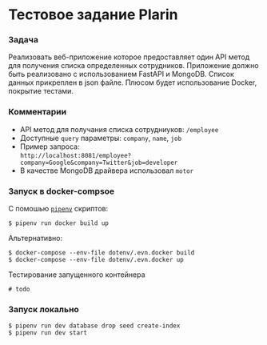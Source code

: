 # Тестовое задание Plarin

### Задача 
Реализовать веб-приложение которое предоставляет один API метод для получения списка определенных сотрудников. Приложение должно быть реализовано с использованием FastAPI и MongoDB.
Список данных прикреплен в json файле.
Плюсом будет использование Docker, покрытие тестами.

### Комментарии
* API метод для получания списка сотрудниуков: `/employee` 
* Доступные `query` параметры: `company`, `name`, `job`
* Пример запроса:    
`http://localhost:8081/employee?company=Google&company=Twitter&job=developer`   
* В качестве MongoDB драйвера использовал `motor`

### Запуск в docker-compsoe
С помошью [`pipenv`](https://github.com/pypa/pipenv) скриптов:
```
$ pipenv run docker build up
```
Альтернативно:
```
$ docker-compose --env-file dotenv/.evn.docker build
$ docker-compose --env-file dotenv/.evn.docker up
```
Тестирование запущенного контейнера
```
# todo
```
### Запуск локально
```
$ pipenv run dev database drop seed create-index
$ pipenv run dev start
```
